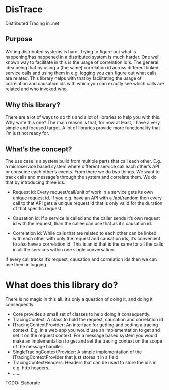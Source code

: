 # DisTrace

Distributed Tracing in .net

## Purpose

Writing distributed systems is hard. Trying to figure out what is happening/has happened in a distributed system is much harder. 
One well known way to facilitate in this is the usage of correlation id's. The general idea being that by using a (the same) correlation id across different linked service calls and using them in e.g. logging you can figure out what calls are related. This library helps with that by facilitating the usage of correlation and causation ids with which you can exactly see which calls are related and who invoked who.

## Why this library?

There are a lot of ways to do this and a lot of libraries to help you with this. Why write this one? The main reason is that, for now at least, I have a very simple and focused target. A lot of libraries provide more functionality that I’m just not ready for.

## What’s the concept?

The use case is a system build from multiple parts that call each other. E.g. a microservice based system where different service call each other’s API or consume each other’s events. From there we do two things. We want to track calls and message’s through the system and correlate them. We do that by introducing three ids.
* Request id: Every request/call/unit of work in a service gets its own unique request id. If you e.g. have an API with a /api/random then every call to that API gets a unique request id that is only valid for the duration of that specific request

* Causation id: If a service is called and the caller sends it’s own request id with the request, than the callee can use that as it’s causation id. 

* Correlation id: While calls that are related to each other can be linked with each other with only the request and causation ids, it’s convenient to also have a correlation id. This is an id that is the same for all the calls in all the services within one single conversation. 

If every call tracks it’s request, causation and correlation ids then we can use them in logging.

# What does this library do?

There is no magic in this all. It’s only a question of doing it, and doing it consequently.

* Core provides a small set of classes to help doing it consequently.
* TracingContext: A class to hold the request, causation and correlation id
* ITracingContextProvider: An interface for getting and setting a tracing context. E.g. in a web app you would use an implementation to get and set it on the request context. For a message based system you would make an implementation to get and set the tracing context on the scope of the message handler.
* SingleTracingContextProvider: A simple implementation of the ITracingContextProvider that just stores it in a field. 
* TracingContextHeaders: Headers that can be used to store the id’s in e.g. http headers.
* ......

TODO: Elaborate

